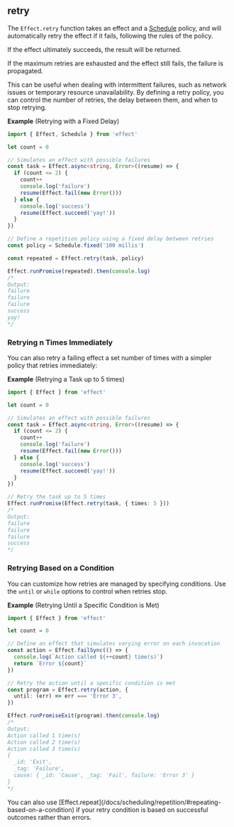 ## retry

The `Effect.retry` function takes an effect and a [Schedule](/docs/scheduling/introduction/) policy, and will automatically retry the effect if it fails, following the rules of the policy.

If the effect ultimately succeeds, the result will be returned.

If the maximum retries are exhausted and the effect still fails, the failure is propagated.

This can be useful when dealing with intermittent failures, such as network issues or temporary resource unavailability. By defining a retry policy, you can control the number of retries, the delay between them, and when to stop retrying.

**Example** (Retrying with a Fixed Delay)

```ts twoslash
import { Effect, Schedule } from 'effect'

let count = 0

// Simulates an effect with possible failures
const task = Effect.async<string, Error>((resume) => {
  if (count <= 2) {
    count++
    console.log('failure')
    resume(Effect.fail(new Error()))
  } else {
    console.log('success')
    resume(Effect.succeed('yay!'))
  }
})

// Define a repetition policy using a fixed delay between retries
const policy = Schedule.fixed('100 millis')

const repeated = Effect.retry(task, policy)

Effect.runPromise(repeated).then(console.log)
/*
Output:
failure
failure
failure
success
yay!
*/
```

### Retrying n Times Immediately

You can also retry a failing effect a set number of times with a simpler policy that retries immediately:

**Example** (Retrying a Task up to 5 times)

```ts twoslash
import { Effect } from 'effect'

let count = 0

// Simulates an effect with possible failures
const task = Effect.async<string, Error>((resume) => {
  if (count <= 2) {
    count++
    console.log('failure')
    resume(Effect.fail(new Error()))
  } else {
    console.log('success')
    resume(Effect.succeed('yay!'))
  }
})

// Retry the task up to 5 times
Effect.runPromise(Effect.retry(task, { times: 5 }))
/*
Output:
failure
failure
failure
success
*/
```

### Retrying Based on a Condition

You can customize how retries are managed by specifying conditions. Use the `until` or `while` options to control when retries stop.

**Example** (Retrying Until a Specific Condition is Met)

```ts twoslash
import { Effect } from 'effect'

let count = 0

// Define an effect that simulates varying error on each invocation
const action = Effect.failSync(() => {
  console.log(`Action called ${++count} time(s)`)
  return `Error ${count}`
})

// Retry the action until a specific condition is met
const program = Effect.retry(action, {
  until: (err) => err === 'Error 3',
})

Effect.runPromiseExit(program).then(console.log)
/*
Output:
Action called 1 time(s)
Action called 2 time(s)
Action called 3 time(s)
{
  _id: 'Exit',
  _tag: 'Failure',
  cause: { _id: 'Cause', _tag: 'Fail', failure: 'Error 3' }
}
*/
```

<Aside type="tip" title="Alternative">
  You can also use
  [Effect.repeat](/docs/scheduling/repetition/#repeating-based-on-a-condition)
  if your retry condition is based on successful outcomes rather than
  errors.
</Aside>
